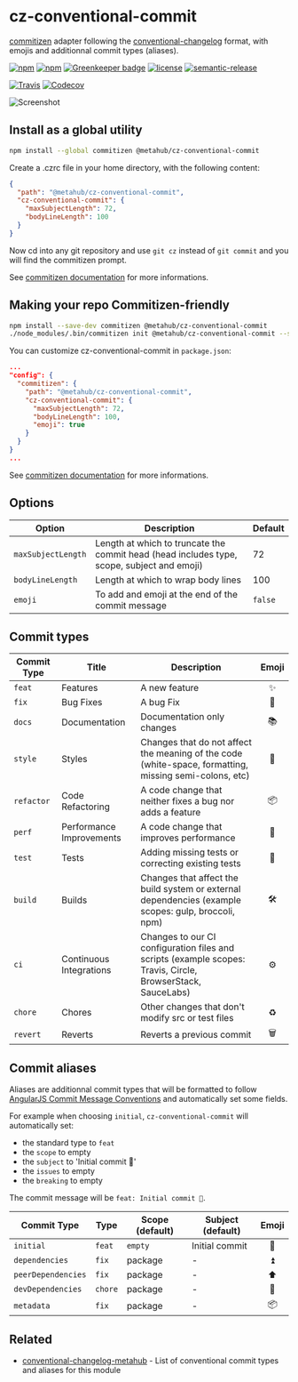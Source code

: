 # **cz-conventional-commit**

[commitizen](https://github.com/commitizen/cz-cli) adapter following the [conventional-changelog](https://github.com/conventional-changelog/conventional-changelog) format, with emojis and additionnal commit types (aliases).

[![npm](https://img.shields.io/npm/v/@metahub/cz-conventional-commit.svg)](https://www.npmjs.com/package/@metahub/cz-conventional-commit)
[![npm](https://img.shields.io/npm/dt/@metahub/cz-conventional-commit.svg)](https://www.npmjs.com/package/@metahub/cz-conventional-commit)
[![Greenkeeper badge](https://badges.greenkeeper.io/vanduynslagerp/cz-conventional-commit.svg)](https://greenkeeper.io/)
[![license](https://img.shields.io/github/license/vanduynslagerp/cz-conventional-commit.svg)](https://github.com/vanduynslagerp/cz-conventional-commit/blob/master/LICENSE)
[![semantic-release](https://img.shields.io/badge/%20%20%F0%9F%93%A6%F0%9F%9A%80-semantic--release-e10079.svg)](https://github.com/semantic-release/semantic-release)

[![Travis](https://img.shields.io/travis/vanduynslagerp/cz-conventional-commit.svg)](https://travis-ci.org/vanduynslagerp/cz-conventional-commit)
[![Codecov](https://img.shields.io/codecov/c/github/vanduynslagerp/cz-conventional-commit.svg)](https://codecov.io/gh/vanduynslagerp/cz-conventional-commit)

![Screenshot](img/cz-conventional-commit.jpg?raw=true)

## Install as a global utility

```bash
npm install --global commitizen @metahub/cz-conventional-commit
```
Create a .czrc file in your home directory, with the following content:
```json
{
  "path": "@metahub/cz-conventional-commit",
  "cz-conventional-commit": {
    "maxSubjectLength": 72,
    "bodyLineLength": 100
  }
}
```
Now cd into any git repository and use `git cz` instead of `git commit` and you will find the commitizen prompt.

See [commitizen documentation](https://github.com/commitizen/cz-cli#conventional-commit-messages-as-a-global-utility) for more informations.

## Making your repo Commitizen-friendly
```bash
npm install --save-dev commitizen @metahub/cz-conventional-commit
./node_modules/.bin/commitizen init @metahub/cz-conventional-commit --save-dev
```
You can customize cz-conventional-commit in `package.json`:
```json
...
"config": {
  "commitizen": {
    "path": "@metahub/cz-conventional-commit",
    "cz-conventional-commit": {
      "maxSubjectLength": 72,
      "bodyLineLength": 100,
      "emoji": true
    }
  }
}
...
```

See [commitizen documentation](https://github.com/commitizen/cz-cli#making-your-repo-commitizen-friendly) for more informations.

## Options

| Option             | Description                                                                                | Default |
| ------------------ | ------------------------------------------------------------------------------------------ | ------- |
| `maxSubjectLength` | Length at which to truncate the commit head (head includes type, scope, subject and emoji) | 72      |
| `bodyLineLength`   | Length at which to wrap body lines                                                         | 100     |
| `emoji`            | To add and emoji at the end of the commit message                                          | `false` |

## Commit types

| Commit Type | Title                    | Description                                                                                                 | Emoji  |
| ----------- | ------------------------ | ----------------------------------------------------------------------------------------------------------- |:------:|
| `feat`      | Features                 | A new feature                                                                                               | ✨     |
| `fix`       | Bug Fixes                | A bug Fix                                                                                                   | 🐛     |
| `docs`      | Documentation            | Documentation only changes                                                                                  | 📚     |
| `style`     | Styles                   | Changes that do not affect the meaning of the code (white-space, formatting, missing semi-colons, etc)      | 💎     |
| `refactor`  | Code Refactoring         | A code change that neither fixes a bug nor adds a feature                                                   | 📦     |
| `perf`      | Performance Improvements | A code change that improves performance                                                                     | 🚀     |
| `test`      | Tests                    | Adding missing tests or correcting existing tests                                                           | 🚨     |
| `build`     | Builds                   | Changes that affect the build system or external dependencies (example scopes: gulp, broccoli, npm)         | 🛠     |
| `ci`        | Continuous Integrations  | Changes to our CI configuration files and scripts (example scopes: Travis, Circle, BrowserStack, SauceLabs) | ⚙️     |
| `chore`     | Chores                   | Other changes that don't modify src or test files                                                           | ♻️     |
| `revert`    | Reverts                  | Reverts a previous commit                                                                                   | 🗑     |

## Commit aliases

Aliases are additionnal commit types that will be formatted to follow [AngularJS Commit Message Conventions](https://docs.google.com/document/d/1QrDFcIiPjSLDn3EL15IJygNPiHORgU1_OOAqWjiDU5Y/edit) and automatically set some fields.

For example when choosing `initial`, `cz-conventional-commit` will automatically set:
*   the standard type to `feat`
*   the `scope` to empty
*   the `subject` to 'Initial commit 🎉'
*   the `issues` to empty
*   the `breaking` to empty

The commit message will be `feat: Initial commit 🎉`.

| Commit Type        | Type    | Scope (default)   | Subject (default)               | Emoji  |
| ------------------ | ------- | ----------------- | ------------------------------  |:------:|
| `initial`          | `feat`  | `empty`           | Initial commit                  | 🎉     |
| `dependencies`     | `fix`   | package           | -                               | ⏫     |
| `peerDependencies` | `fix`   | package           | -                               | ⬆️     |
| `devDependencies`  | `chore` | package           | -                               | 🔼     |
| `metadata`         | `fix`   | package           | -                               | 📦     |

## Related

*   [conventional-changelog-metahub](https://github.com/vanduynslagerp/conventional-changelog-metahub) - List of conventional commit types and aliases for this module
